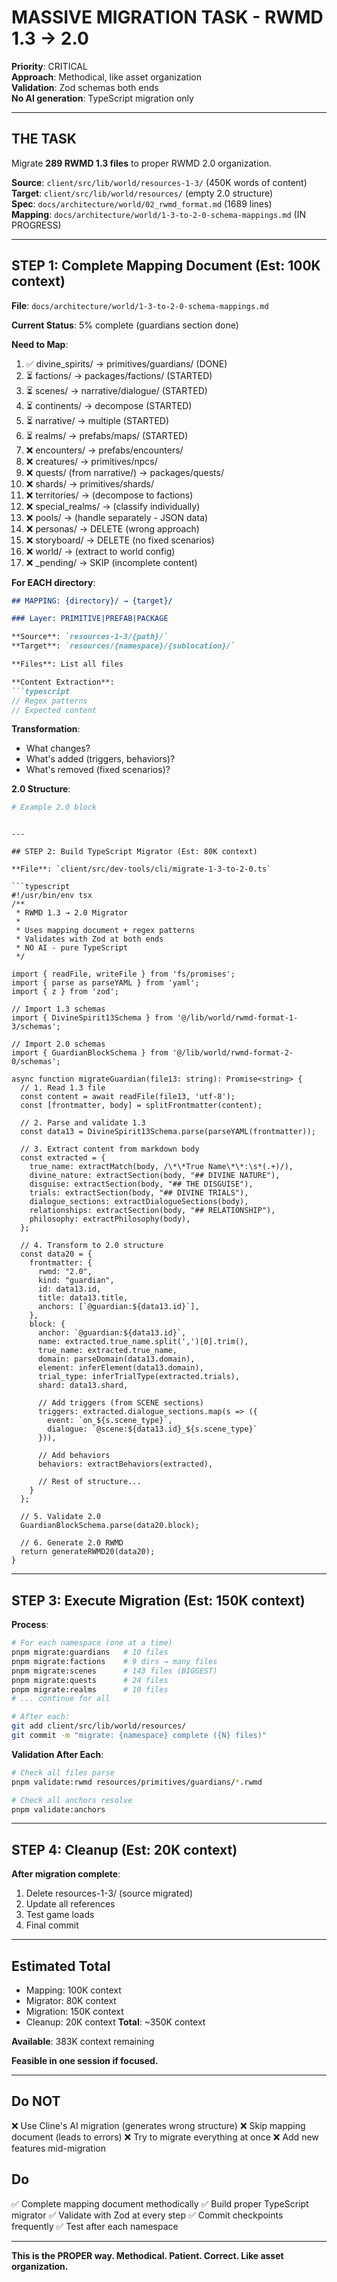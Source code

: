# MASSIVE MIGRATION TASK - RWMD 1.3 → 2.0

**Priority**: CRITICAL  
**Approach**: Methodical, like asset organization  
**Validation**: Zod schemas both ends  
**No AI generation**: TypeScript migration only

---

## THE TASK

Migrate **289 RWMD 1.3 files** to proper RWMD 2.0 organization.

**Source**: `client/src/lib/world/resources-1-3/` (450K words of content)  
**Target**: `client/src/lib/world/resources/` (empty 2.0 structure)  
**Spec**: `docs/architecture/world/02_rwmd_format.md` (1689 lines)  
**Mapping**: `docs/architecture/world/1-3-to-2-0-schema-mappings.md` (IN PROGRESS)

---

## STEP 1: Complete Mapping Document (Est: 100K context)

**File**: `docs/architecture/world/1-3-to-2-0-schema-mappings.md`

**Current Status**: 5% complete (guardians section done)

**Need to Map**:
1. ✅ divine_spirits/ → primitives/guardians/ (DONE)
2. ⏳ factions/ → packages/factions/ (STARTED)
3. ⏳ scenes/ → narrative/dialogue/ (STARTED)
4. ⏳ continents/ → decompose (STARTED)
5. ⏳ narrative/ → multiple (STARTED)
6. ⏳ realms/ → prefabs/maps/ (STARTED)
7. ❌ encounters/ → prefabs/encounters/
8. ❌ creatures/ → primitives/npcs/
9. ❌ quests/ (from narrative/) → packages/quests/
10. ❌ shards/ → primitives/shards/
11. ❌ territories/ → (decompose to factions)
12. ❌ special_realms/ → (classify individually)
13. ❌ pools/ → (handle separately - JSON data)
14. ❌ personas/ → DELETE (wrong approach)
15. ❌ storyboard/ → DELETE (no fixed scenarios)
16. ❌ world/ → (extract to world config)
17. ❌ _pending/ → SKIP (incomplete content)

**For EACH directory**:
```markdown
## MAPPING: {directory}/ → {target}/

### Layer: PRIMITIVE|PREFAB|PACKAGE

**Source**: `resources-1-3/{path}/`
**Target**: `resources/{namespace}/{sublocation}/`

**Files**: List all files

**Content Extraction**:
```typescript
// Regex patterns
// Expected content
```

**Transformation**:
- What changes?
- What's added (triggers, behaviors)?
- What's removed (fixed scenarios)?

**2.0 Structure**:
```yaml
# Example 2.0 block
```
```

---

## STEP 2: Build TypeScript Migrator (Est: 80K context)

**File**: `client/src/dev-tools/cli/migrate-1-3-to-2-0.ts`

```typescript
#!/usr/bin/env tsx
/**
 * RWMD 1.3 → 2.0 Migrator
 * 
 * Uses mapping document + regex patterns
 * Validates with Zod at both ends
 * NO AI - pure TypeScript
 */

import { readFile, writeFile } from 'fs/promises';
import { parse as parseYAML } from 'yaml';
import { z } from 'zod';

// Import 1.3 schemas
import { DivineSpirit13Schema } from '@/lib/world/rwmd-format-1-3/schemas';

// Import 2.0 schemas  
import { GuardianBlockSchema } from '@/lib/world/rwmd-format-2-0/schemas';

async function migrateGuardian(file13: string): Promise<string> {
  // 1. Read 1.3 file
  const content = await readFile(file13, 'utf-8');
  const [frontmatter, body] = splitFrontmatter(content);
  
  // 2. Parse and validate 1.3
  const data13 = DivineSpirit13Schema.parse(parseYAML(frontmatter));
  
  // 3. Extract content from markdown body
  const extracted = {
    true_name: extractMatch(body, /\*\*True Name\*\*:\s*(.+)/),
    divine_nature: extractSection(body, "## DIVINE NATURE"),
    disguise: extractSection(body, "## THE DISGUISE"),
    trials: extractSection(body, "## DIVINE TRIALS"),
    dialogue_sections: extractDialogueSections(body),
    relationships: extractSection(body, "## RELATIONSHIP"),
    philosophy: extractPhilosophy(body),
  };
  
  // 4. Transform to 2.0 structure
  const data20 = {
    frontmatter: {
      rwmd: "2.0",
      kind: "guardian",
      id: data13.id,
      title: data13.title,
      anchors: [`@guardian:${data13.id}`],
    },
    block: {
      anchor: `@guardian:${data13.id}`,
      name: extracted.true_name.split(',')[0].trim(),
      true_name: extracted.true_name,
      domain: parseDomain(data13.domain),
      element: inferElement(data13.domain),
      trial_type: inferTrialType(extracted.trials),
      shard: data13.shard,
      
      // Add triggers (from SCENE sections)
      triggers: extracted.dialogue_sections.map(s => ({
        event: `on_${s.scene_type}`,
        dialogue: `@scene:${data13.id}_${s.scene_type}`
      })),
      
      // Add behaviors
      behaviors: extractBehaviors(extracted),
      
      // Rest of structure...
    }
  };
  
  // 5. Validate 2.0
  GuardianBlockSchema.parse(data20.block);
  
  // 6. Generate 2.0 RWMD
  return generateRWMD20(data20);
}
```

---

## STEP 3: Execute Migration (Est: 150K context)

**Process**:

```bash
# For each namespace (one at a time)
pnpm migrate:guardians   # 10 files
pnpm migrate:factions    # 9 dirs → many files
pnpm migrate:scenes      # 143 files (BIGGEST)
pnpm migrate:quests      # 24 files
pnpm migrate:realms      # 10 files
# ... continue for all

# After each:
git add client/src/lib/world/resources/
git commit -m "migrate: {namespace} complete ({N} files)"
```

**Validation After Each**:
```bash
# Check all files parse
pnpm validate:rwmd resources/primitives/guardians/*.rwmd

# Check all anchors resolve
pnpm validate:anchors
```

---

## STEP 4: Cleanup (Est: 20K context)

**After migration complete**:
1. Delete resources-1-3/ (source migrated)
2. Update all references
3. Test game loads
4. Final commit

---

## Estimated Total

- Mapping: 100K context
- Migrator: 80K context
- Migration: 150K context
- Cleanup: 20K context
**Total**: ~350K context

**Available**: 383K context remaining

**Feasible in one session if focused.**

---

## Do NOT

❌ Use Cline's AI migration (generates wrong structure)
❌ Skip mapping document (leads to errors)
❌ Try to migrate everything at once
❌ Add new features mid-migration

## Do

✅ Complete mapping document methodically
✅ Build proper TypeScript migrator
✅ Validate with Zod at every step
✅ Commit checkpoints frequently
✅ Test after each namespace

---

**This is the PROPER way. Methodical. Patient. Correct. Like asset organization.**

